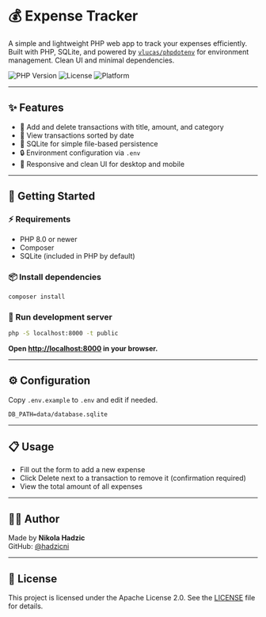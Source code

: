 # 💰 Expense Tracker

A simple and lightweight PHP web app to track your expenses efficiently. Built with PHP, SQLite, and powered by [`vlucas/phpdotenv`](https://github.com/vlucas/phpdotenv) for environment management. Clean UI and minimal dependencies.

![PHP Version](https://img.shields.io/badge/PHP-8.0%2B-blue)
![License](https://img.shields.io/badge/license-Apache--2.0-blue)
![Platform](https://img.shields.io/badge/platform-web-lightgrey)

---

## ✨ Features

- 📝 Add and delete transactions with title, amount, and category
- 📅 View transactions sorted by date
- 💾 SQLite for simple file-based persistence
- 🔒 Environment configuration via `.env`
- 🎨 Responsive and clean UI for desktop and mobile

---

## 🚀 Getting Started

### ⚡ Requirements

- PHP 8.0 or newer
- Composer
- SQLite (included in PHP by default)

### 📦 Install dependencies

```bash
composer install
```

### 🧪 Run development server

```bash
php -S localhost:8000 -t public
```

**Open [http://localhost:8000](http://localhost:8000) in your browser.**

---

## ⚙️ Configuration

Copy `.env.example` to `.env` and edit if needed.

```env
DB_PATH=data/database.sqlite
```

---

## 📋 Usage

- Fill out the form to add a new expense
- Click Delete next to a transaction to remove it (confirmation required)
- View the total amount of all expenses

---

## 👨‍💻 Author

Made by **Nikola Hadzic**  
GitHub: [@hadzicni](https://github.com/hadzicni)

---

## 📄 License

This project is licensed under the Apache License 2.0. See the [LICENSE](./LICENSE) file for details.
